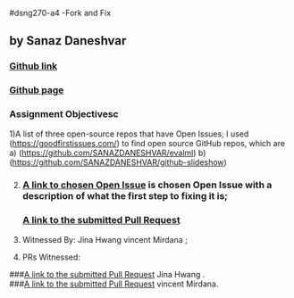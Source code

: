 #dsng270-a4 -Fork and Fix
## by Sanaz Daneshvar
### [Github link](https://sanazdaneshvar.github.io/dgn270-a4)
### [Github page](https://github.com/SANAZDANESHVAR)

   
### Assignment Objectivesc


1)A list of three open-source  repos that have Open Issues;
   I used (https://goodfirstissues.com/)   to find open source GitHub repos, which are
   a)	(https://github.com/SANAZDANESHVAR/evalml)
   b)	(https://github.com/SANAZDANESHVAR/github-slideshow)

2) 
   ### [A link to chosen Open Issue](https://github.com/firstcontributions) is chosen Open Issue with a description of what the first step to fixing it is;
   ### [A link to the submitted Pull Request](https://github.com/firstcontributions/first-contributions/issues/35228)

3) Witnessed By: 
     Jina Hwang 
     vincent Mirdana ;

4) PRs Witnessed:
  
###[A link to the submitted Pull Request](https://github.com/elrumo/macOS_Big_Sur_icons_replacements/pull/970)  Jina Hwang .   
###[A link to the submitted Pull Request](https://github.com/firstcontributions/first-contributions/pull/35286)  vincent Mirdana.


